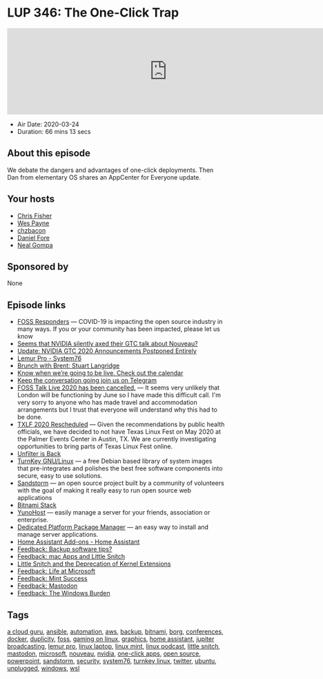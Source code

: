 # LUP 346: The One-Click Trap

<iframe src="https://player.fireside.fm/v2/RUkczH-V+zEr7qyan?theme=dark" width="740" height="200" frameborder="0" scrolling="no"></iframe>

* Air Date: 2020-03-24
* Duration: 66 mins 13 secs

## About this episode

We debate the dangers and advantages of one-click deployments. Then Dan from elementary OS shares an AppCenter for Everyone update.

## Your hosts
* [Chris Fisher](https://linuxunplugged.com/hosts/chrislas)
* [Wes Payne](https://linuxunplugged.com/hosts/wes)
* [chzbacon](https://linuxunplugged.com/hosts/chzbacon)
* [Daniel Fore](https://linuxunplugged.com/guests/danielfore)
* [Neal Gompa](https://linuxunplugged.com/guests/nealgompa)

## Sponsored by

None



## Episode links

  * [FOSS Responders](https://fossresponders.com/ "FOSS Responders") — COVID-19 is impacting the open source industry in many ways. If you or your community has been impacted, please let us know
  * [Seems that NVIDIA silently axed their GTC talk about Nouveau?](https://www.reddit.com/r/linux/comments/fo2gyc/seems_that_nvidia_silently_axed_their_gtc_talk/ "Seems that NVIDIA silently axed their GTC talk about Nouveau?")
  * [Update: NVIDIA GTC 2020 Announcements Postponed Entirely](https://www.anandtech.com/show/15602/nvidia-axes-gtc-digital-keynote-in-favor-of-news-releases "Update: NVIDIA GTC 2020 Announcements Postponed Entirely")
  * [Lemur Pro - System76](https://system76.com/laptops/lemur "Lemur Pro - System76")
  * [Brunch with Brent: Stuart Langridge](https://extras.show/65 "Brunch with Brent: Stuart Langridge")
  * [Know when we’re going to be live. Check out the calendar](https://www.jupiterbroadcasting.com/release-calendar/ "Know when we’re going to be live. Check out the calendar")
  * [Keep the conversation going join us on Telegram](https://jupiterbroadcasting.com/telegram "Keep the conversation going join us on Telegram")
  * [FOSS Talk Live 2020 has been cancelled.](https://fosstalk.com/foss-talk-live-2020 "FOSS Talk Live 2020 has been cancelled.") — It seems very unlikely that London will be functioning by June so I have made this difficult call. I'm very sorry to anyone who has made travel and accommodation arrangements but I trust that everyone will understand why this had to be done.
  * [TXLF 2020 Rescheduled](https://2020.texaslinuxfest.org/2020/03/20/TXLF2020-Rescheduled.html "TXLF 2020 Rescheduled") — Given the recommendations by public health officials, we have decided to not have Texas Linux Fest on May 2020 at the Palmer Events Center in Austin, TX. We are currently investigating opportunities to bring parts of Texas Linux Fest online.
  * [Unfilter is Back](https://unfilter.show/291 "Unfilter is Back")
  * [TurnKey GNU/Linux](https://www.turnkeylinux.org/ "TurnKey GNU/Linux") — a free Debian based library of system images that pre-integrates and polishes the best free software components into secure, easy to use solutions. 
  * [Sandstorm](https://sandstorm.io/ "Sandstorm") — an open source project built by a community of volunteers with the goal of making it really easy to run open source web applications 
  * [Bitnami Stack](https://bitnami.com/stack/ "Bitnami Stack")
  * [YunoHost](https://yunohost.org/#/ "YunoHost") — easily manage a server for your friends, association or enterprise. 
  * [Dedicated Platform Package Manager](https://dfabric.github.io/dppm/ "Dedicated Platform Package Manager") — an easy way to install and manage server applications.
  * [Home Assistant Add-ons - Home Assistant](https://www.home-assistant.io/addons/ "Home Assistant Add-ons - Home Assistant")
  * [Feedback: Backup software tips?](https://slexy.org/view/s20egMvCA2 "Feedback: Backup software tips?")
  * [Feedback: mac Apps and Little Snitch](https://slexy.org/view/s207rzyPLO "Feedback: mac Apps and Little Snitch")
  * [Little Snitch and the Deprecation of Kernel Extensions](https://blog.obdev.at/little-snitch-and-the-deprecation-of-kernel-extensions/ "Little Snitch and the Deprecation of Kernel Extensions")
  * [Feedback: Life at Microsoft](https://slexy.org/view/s2xNZnEGAu "Feedback: Life at Microsoft")
  * [Feedback: Mint Success](https://slexy.org/view/s21mj95Slq "Feedback: Mint Success")
  * [Feedback: Mastodon](https://slexy.org/view/s2XoB9NFHk "Feedback: Mastodon")
  * [Feedback: The Windows Burden](https://slexy.org/view/s20e4GafH2 "Feedback: The Windows Burden")



## Tags

[a cloud guru](https://linuxunplugged.com/tags/a%20cloud%20guru), [ansible](https://linuxunplugged.com/tags/ansible), [automation](https://linuxunplugged.com/tags/automation), [aws](https://linuxunplugged.com/tags/aws), [backup](https://linuxunplugged.com/tags/backup), [bitnami](https://linuxunplugged.com/tags/bitnami), [borg](https://linuxunplugged.com/tags/borg), [conferences](https://linuxunplugged.com/tags/conferences), [docker](https://linuxunplugged.com/tags/docker), [duplicity](https://linuxunplugged.com/tags/duplicity), [foss](https://linuxunplugged.com/tags/foss), [gaming on linux](https://linuxunplugged.com/tags/gaming%20on%20linux), [graphics](https://linuxunplugged.com/tags/graphics), [home assistant](https://linuxunplugged.com/tags/home%20assistant), [jupiter broadcasting](https://linuxunplugged.com/tags/jupiter%20broadcasting), [lemur pro](https://linuxunplugged.com/tags/lemur%20pro), [linux laptop](https://linuxunplugged.com/tags/linux%20laptop), [linux mint](https://linuxunplugged.com/tags/linux%20mint), [linux podcast](https://linuxunplugged.com/tags/linux%20podcast), [little snitch](https://linuxunplugged.com/tags/little%20snitch), [mastodon](https://linuxunplugged.com/tags/mastodon), [microsoft](https://linuxunplugged.com/tags/microsoft), [nouveau](https://linuxunplugged.com/tags/nouveau), [nvidia](https://linuxunplugged.com/tags/nvidia), [one-click apps](https://linuxunplugged.com/tags/one-click%20apps), [open source](https://linuxunplugged.com/tags/open%20source), [powerpoint](https://linuxunplugged.com/tags/powerpoint), [sandstorm](https://linuxunplugged.com/tags/sandstorm), [security](https://linuxunplugged.com/tags/security), [system76](https://linuxunplugged.com/tags/system76), [turnkey linux](https://linuxunplugged.com/tags/turnkey%20linux), [twitter](https://linuxunplugged.com/tags/twitter), [ubuntu](https://linuxunplugged.com/tags/ubuntu), [unplugged](https://linuxunplugged.com/tags/unplugged), [windows](https://linuxunplugged.com/tags/windows), [wsl](https://linuxunplugged.com/tags/wsl)
